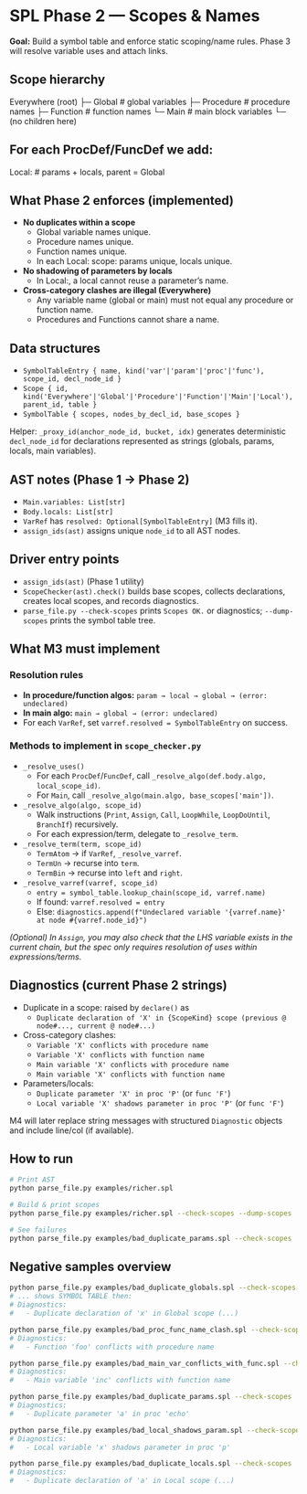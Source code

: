 # SPL Phase 2 — Scopes & Names

**Goal:** Build a symbol table and enforce static scoping/name rules. Phase 3 will resolve variable uses and attach links.

## Scope hierarchy

Everywhere (root)
├─ Global # global variables
├─ Procedure # procedure names
├─ Function # function names
└─ Main # main block variables
└─ (no children here)

## For each ProcDef/FuncDef we add:
Local:<name> # params + locals, parent = Global


## What Phase 2 enforces (implemented)

- **No duplicates within a scope**
  - Global variable names unique.
  - Procedure names unique.
  - Function names unique.
  - In each Local:<name> scope: params unique, locals unique.
- **No shadowing of parameters by locals**
  - In Local:<name>, a local cannot reuse a parameter’s name.
- **Cross-category clashes are illegal (Everywhere)**
  - Any variable name (global or main) must not equal any procedure or function name.
  - Procedures and Functions cannot share a name.

## Data structures

- `SymbolTableEntry { name, kind('var'|'param'|'proc'|'func'), scope_id, decl_node_id }`
- `Scope { id, kind('Everywhere'|'Global'|'Procedure'|'Function'|'Main'|'Local'), parent_id, table }`
- `SymbolTable { scopes, nodes_by_decl_id, base_scopes }`

Helper: `_proxy_id(anchor_node_id, bucket, idx)` generates deterministic `decl_node_id` for declarations represented as strings (globals, params, locals, main variables).

## AST notes (Phase 1 → Phase 2)

- `Main.variables: List[str]`
- `Body.locals: List[str]`
- `VarRef` has `resolved: Optional[SymbolTableEntry]` (M3 fills it).
- `assign_ids(ast)` assigns unique `node_id` to all AST nodes.

## Driver entry points

- `assign_ids(ast)` (Phase 1 utility)
- `ScopeChecker(ast).check()` builds base scopes, collects declarations, creates local scopes, and records diagnostics.
- `parse_file.py --check-scopes` prints `Scopes OK.` or diagnostics; `--dump-scopes` prints the symbol table tree.

## What M3 must implement

### Resolution rules

- **In procedure/function algos:** `param → local → global → (error: undeclared)`
- **In main algo:** `main → global → (error: undeclared)`
- For each `VarRef`, set `varref.resolved = SymbolTableEntry` on success.

### Methods to implement in `scope_checker.py`

- `_resolve_uses()`
  - For each `ProcDef`/`FuncDef`, call `_resolve_algo(def.body.algo, local_scope_id)`.
  - For `Main`, call `_resolve_algo(main.algo, base_scopes['main'])`.
- `_resolve_algo(algo, scope_id)`
  - Walk instructions (`Print`, `Assign`, `Call`, `LoopWhile`, `LoopDoUntil`, `BranchIf`) recursively.
  - For each expression/term, delegate to `_resolve_term`.
- `_resolve_term(term, scope_id)`
  - `TermAtom` → if `VarRef`, `_resolve_varref`.
  - `TermUn` → recurse into `term`.
  - `TermBin` → recurse into `left` and `right`.
- `_resolve_varref(varref, scope_id)`
  - `entry = symbol_table.lookup_chain(scope_id, varref.name)`
  - If found: `varref.resolved = entry`
  - Else: `diagnostics.append(f"Undeclared variable '{varref.name}' at node #{varref.node_id}")`

*(Optional) In `Assign`, you may also check that the LHS variable exists in the current chain, but the spec only requires resolution of uses within expressions/terms.*

## Diagnostics (current Phase 2 strings)

- Duplicate in a scope: raised by `declare()` as
  - `Duplicate declaration of 'X' in {ScopeKind} scope (previous @ node#..., current @ node#...)`
- Cross-category clashes:
  - `Variable 'X' conflicts with procedure name`
  - `Variable 'X' conflicts with function name`
  - `Main variable 'X' conflicts with procedure name`
  - `Main variable 'X' conflicts with function name`
- Parameters/locals:
  - `Duplicate parameter 'X' in proc 'P'` (or `func 'F'`)
  - `Local variable 'X' shadows parameter in proc 'P'` (or `func 'F'`)

M4 will later replace string messages with structured `Diagnostic` objects and include line/col (if available).

## How to run

```bash
# Print AST
python parse_file.py examples/richer.spl

# Build & print scopes
python parse_file.py examples/richer.spl --check-scopes --dump-scopes

# See failures
python parse_file.py examples/bad_duplicate_params.spl --check-scopes
```

## Negative samples overview
```bash
python parse_file.py examples/bad_duplicate_globals.spl --check-scopes --dump-scopes
# ... shows SYMBOL TABLE then:
# Diagnostics:
#   - Duplicate declaration of 'x' in Global scope (...)

python parse_file.py examples/bad_proc_func_name_clash.spl --check-scopes
# Diagnostics:
#   - Function 'foo' conflicts with procedure name

python parse_file.py examples/bad_main_var_conflicts_with_func.spl --check-scopes
# Diagnostics:
#   - Main variable 'inc' conflicts with function name

python parse_file.py examples/bad_duplicate_params.spl --check-scopes
# Diagnostics:
#   - Duplicate parameter 'a' in proc 'echo'

python parse_file.py examples/bad_local_shadows_param.spl --check-scopes
# Diagnostics:
#   - Local variable 'x' shadows parameter in proc 'p'

python parse_file.py examples/bad_duplicate_locals.spl --check-scopes
# Diagnostics:
#   - Duplicate declaration of 'a' in Local scope (...)
```

